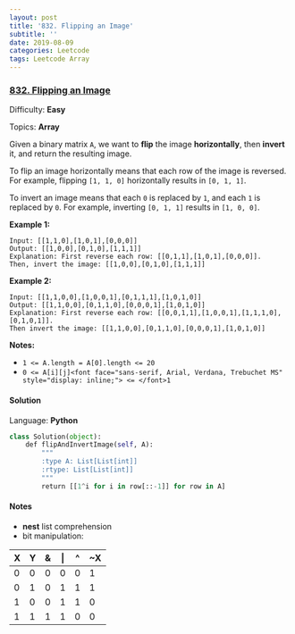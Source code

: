 ```yaml
---
layout: post
title: '832. Flipping an Image'
subtitle: ''
date: 2019-08-09
categories: Leetcode
tags: Leetcode Array
---
```


### [832\. Flipping an Image](https://leetcode.com/problems/flipping-an-image/)

Difficulty: **Easy**

Topics: **Array**


Given a binary matrix `A`, we want to **flip** the image **horizontally**, then **invert** it, and return the resulting image.

To flip an image horizontally means that each row of the image is reversed.  For example, flipping `[1, 1, 0]` horizontally results in `[0, 1, 1]`.

To invert an image means that each `0` is replaced by `1`, and each `1` is replaced by `0`. For example, inverting `[0, 1, 1]` results in `[1, 0, 0]`.

**Example 1:**

```
Input: [[1,1,0],[1,0,1],[0,0,0]]
Output: [[1,0,0],[0,1,0],[1,1,1]]
Explanation: First reverse each row: [[0,1,1],[1,0,1],[0,0,0]].
Then, invert the image: [[1,0,0],[0,1,0],[1,1,1]]
```

**Example 2:**

```
Input: [[1,1,0,0],[1,0,0,1],[0,1,1,1],[1,0,1,0]]
Output: [[1,1,0,0],[0,1,1,0],[0,0,0,1],[1,0,1,0]]
Explanation: First reverse each row: [[0,0,1,1],[1,0,0,1],[1,1,1,0],[0,1,0,1]].
Then invert the image: [[1,1,0,0],[0,1,1,0],[0,0,0,1],[1,0,1,0]]
```

**Notes:**

*   `1 <= A.length = A[0].length <= 20`
*   `0 <= A[i][j]<font face="sans-serif, Arial, Verdana, Trebuchet MS" style="display: inline;"> <= </font>1`


#### Solution

Language: **Python**

```python
class Solution(object):
    def flipAndInvertImage(self, A):
        """
        :type A: List[List[int]]
        :rtype: List[List[int]]
        """
        return [[1^i for i in row[::-1]] for row in A]
```

#### Notes
- **nest** list comprehension
- bit manipulation:
  
| X | Y | & | \| | ^ | ~X  |
|---|---|---|---|---|-----|
| 0 | 0 | 0 | 0 | 0 |  1  |
| 0 | 1 | 0 | 1 | 1 |  1  |
| 1 | 0 | 0 | 1 | 1 |  0  |
| 1 | 1 | 1 | 1 | 0 |  0  |

